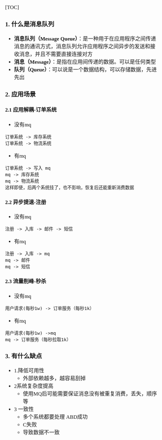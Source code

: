 <span  style="font-family: Simsun,serif; font-size: 17px; ">

[TOC]

### 1. 什么是消息队列

- **消息队列（Message Queue）**：是一种用于在应用程序之间传递消息的通讯方式，消息队列允许应用程序之间异步的发送和接收消息，并且不需要直接连接对方
- **消息（Message）**：是指在应用间传递的数据。可以是任何类型
- **队列（Queue）**：可以说是一个数据结构，可以存储数据，先进先出

### 2. 应用场景

#### 2.1 应用解耦-订单系统

- 没有mq

~~~
订单系统 -> 库存系统
订单系统 -> 物流系统
~~~

- 有mq

~~~
订单系统 -> 写入 mq
mq -> 库存系统
mq -> 物流系统
这样即使，后两个系统挂了，也不影响，恢复后还能重新消费数据
~~~

#### 2.2 异步提速-注册

- 没有mq

~~~
注册 -> 入库 -> 邮件 -> 短信
~~~

- 有mq

~~~
注册 -> 入库 -> mq
mq -> 邮件
mq -> 短信
~~~

#### 2.3 流量削峰-秒杀

- 没有mq

~~~
用户请求(每秒1w) -> 订单服务（每秒1k）
~~~

- 有mq

~~~
用户请求(每秒1w) ->mq
mq -> 订单服务（每秒拉取1k）
~~~

### 3. 有什么缺点

- 1.降低可用性
    - 外部依赖越多，越容易刮掉
- 2系统复杂度提高
    - 使用MQ后可能需要保证消息没有被重复消费，丢失，顺序等
- 3 一致性
    - 多个系统都要处理 ABD成功
    - C失败
    - 导致数据不一致

</span> 